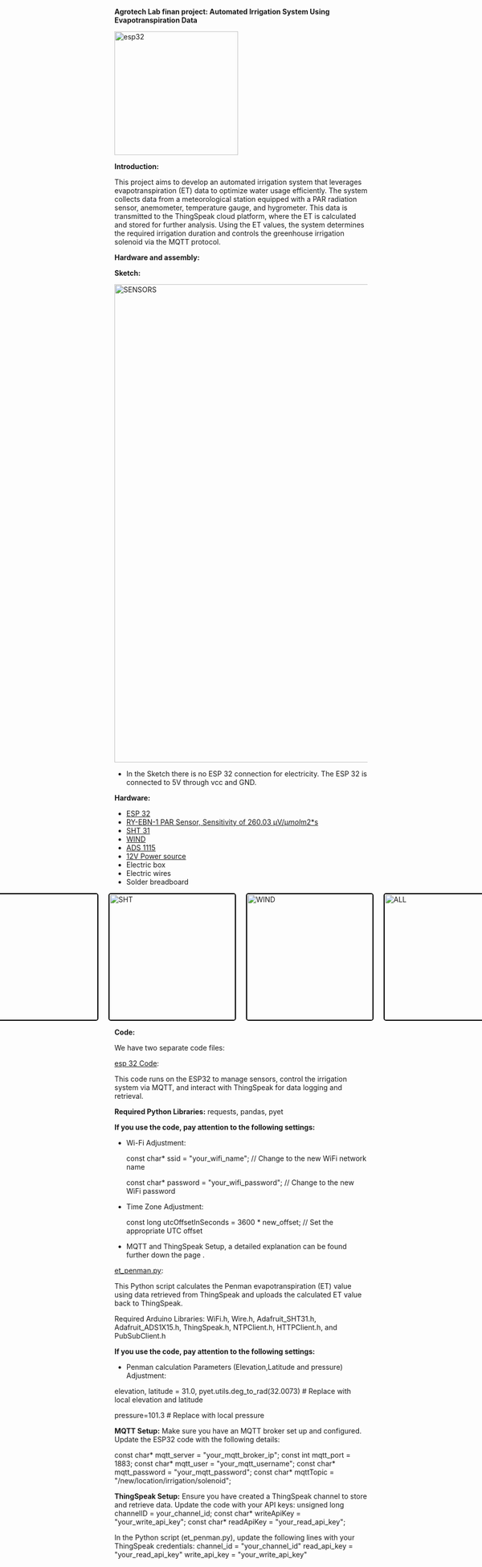 **Agrotech Lab finan project: Automated Irrigation System Using Evapotranspiration Data**

<img width="246" alt="esp32" src="https://github.com/user-attachments/assets/5f7b359c-5499-44b1-b602-41057d490905" />



**Introduction:**

This project aims to develop an automated irrigation system that leverages evapotranspiration (ET) data to optimize water usage efficiently.
The system collects data from a meteorological station equipped with a PAR radiation sensor, anemometer, temperature gauge, and hygrometer. 
This data is transmitted to the ThingSpeak cloud platform, where the ET is calculated and stored for further analysis.
Using the ET values, the system determines the required irrigation duration and controls the greenhouse irrigation solenoid via the MQTT protocol.

**Hardware and assembly:**

**Sketch:** 

<img width="951" alt="SENSORS" src="https://github.com/user-attachments/assets/5455995b-8eac-4985-8a76-5bf714dd532c" />

* In the Sketch there is no ESP 32 connection for electricity. The ESP 32 is connected to 5V through vcc and GND.

**Hardware:**
* [ESP 32](https://www.espressif.com/en/products/socs/esp32)
* [RY-EBN-1 PAR Sensor, Sensitivity of 260.03 μV/μ*mol*m2*s ](https://www.compactweathersensor.com/solar-radiation-sensors/ry-ebn-1-par-sensor.html)
* [SHT 31](https://wiki.dfrobot.com/SHT31_Temperature_Humidity_Sensor_Weatherproof_SKU_SEN0385)
* [WIND]()
* [ADS 1115 ](https://www.adafruit.com/product/1083)
* [12V Power source](https://www.iec.co.il/home)
* Electric box
* Electric wires
* Solder breadboard


<div style="display: flex; justify-content: center; align-items: center; gap: 20px;">
  <a href="https://github.com/user-attachments/assets/26b3903f-d668-451e-8018-17017d28efcf" target="_blank">
    <img src="https://github.com/user-attachments/assets/26b3903f-d668-451e-8018-17017d28efcf" alt="PAR" width="250" style="border: 2px solid #000; border-radius: 5px;"/>
  </a>
  
  <a href="https://github.com/user-attachments/assets/8976c230-f755-48e7-b685-c276087f597b" target="_blank">
    <img src="https://github.com/user-attachments/assets/8976c230-f755-48e7-b685-c276087f597b" alt="SHT" width="250" style="border: 2px solid #000; border-radius: 5px;"/>
  </a>

  <a href="https://github.com/user-attachments/assets/7429dfe7-0586-4658-b7b3-06668f8e92d7" target="_blank">
    <img src="https://github.com/user-attachments/assets/7429dfe7-0586-4658-b7b3-06668f8e92d7" alt="WIND" width="250" style="border: 2px solid #000; border-radius: 5px;"/>
  </a>

  <a href="https://github.com/user-attachments/assets/e241bb1f-98f5-4c57-9f31-6679799dc703" target="_blank">
    <img src="https://github.com/user-attachments/assets/e241bb1f-98f5-4c57-9f31-6679799dc703" alt="ALL" width="250" style="border: 2px solid #000; border-radius: 5px;"/>
  </a>
</div>




**Code:**

We have two separate code files:

[esp 32 Code](https://github.com/omribooton/finalepro/blob/main/esp%2032%20code):

This code runs on the ESP32 to manage sensors, control the irrigation system via MQTT, and interact with ThingSpeak for data logging and retrieval.

**Required Python Libraries:** requests, pandas, pyet 

**If you use the code, pay attention to the following settings:** 
* Wi-Fi Adjustment:

  const char* ssid = "your_wifi_name";      // Change to the new WiFi network name

  const char* password = "your_wifi_password";  // Change to the new WiFi password

* Time Zone Adjustment:
  
  const long utcOffsetInSeconds = 3600 * new_offset;  // Set the appropriate UTC offset

* MQTT and ThingSpeak Setup, a detailed explanation can be found further down the page .

[et_penman.py](https://github.com/omribooton/finalepro/blob/main/et_penman.py):

 This Python script calculates the Penman evapotranspiration (ET) value using data retrieved from ThingSpeak and uploads the calculated ET value back to ThingSpeak.
 
Required Arduino Libraries: WiFi.h, Wire.h, Adafruit_SHT31.h, Adafruit_ADS1X15.h, ThingSpeak.h, NTPClient.h, HTTPClient.h, and PubSubClient.h

**If you use the code, pay attention to the following settings:** 

* Penman calculation Parameters (Elevation,Latitude and pressure) Adjustment:

elevation, latitude = 31.0, pyet.utils.deg_to_rad(32.0073)  # Replace with local elevation and latitude

pressure=101.3 # Replace with local pressure

**MQTT Setup:**
Make sure you have an MQTT broker set up and configured. Update the ESP32 code with the following details:

const char* mqtt_server = "your_mqtt_broker_ip";
const int mqtt_port = 1883;
const char* mqtt_user = "your_mqtt_username";
const char* mqtt_password = "your_mqtt_password";
const char* mqttTopic = "/new/location/irrigation/solenoid";

**ThingSpeak Setup:**
Ensure you have created a ThingSpeak channel to store and retrieve data. Update the code with your API keys:
unsigned long channelID = your_channel_id;
const char* writeApiKey = "your_write_api_key";
const char* readApiKey = "your_read_api_key";

In the Python script (et_penman.py), update the following lines with your ThingSpeak credentials:
channel_id = "your_channel_id"
read_api_key = "your_read_api_key"
write_api_key = "your_write_api_key"





  
